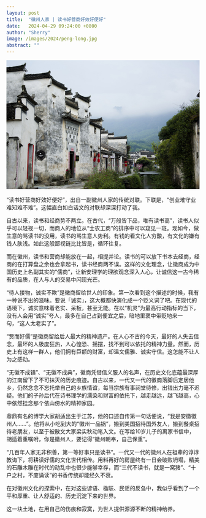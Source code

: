 ```yaml
---
layout: post
title:  "徽州人家 | 读书好营商好效好便好"
date:   2024-04-29 09:24:00 +0800
author: "Sherry"
image: /images/2024/peng-long.jpg
abstract: ""
---
```



![cover](/images/2024/peng-long.jpg)


​“读书好营商好效好便好”，出自一副徽州人家的传统对联。下联是，“创业难守业难知难不难”。这幅直白如白话文的对联却深深打动了我。

自古以来，读书和经商势不两立。在古代，“万般皆下品，唯有读书高”，读书人似乎可以轻视一切，而商人的地位从“士农工商”的排序中可以窥见一斑。现如今，做生意的骂读书的没用，读书的骂生意人势利。有钱的看文化人穷酸，有文化的嫌有钱人肤浅。如此这般鄙视链比比皆是，循环往复。

而在徽州，读书和营商却能放在一起，相提并论。读书的可以放下书本去经商，经商的在打算盘之余也会拿起书，读书经商两不误。这样的文化理念，让徽商成为中国历史上名副其实的“儒商”，让新安理学的理欲观念深入人心，让诚信这一古今稀有的品质，在人与人的交易中闪现光芒。

“待人接物，诚实不欺”是徽商留给世人的印象。第一次看到这个描述的时候，我有一种说不出的滋味。要说「诚实」，这大概都快演化成一个贬义词了吧。在现代的语境下，诚实意味着老实、呆板，甚至无能。在以“机灵”为最高行动指标的当下，没有人会用“诚实”夸人，最多在自己占到便宜之后，暗地里褒中带贬地来一句，“这人太老实了”。

“贾而好儒”是徽商留给后人最大的精神遗产。在人心不古的今天，最好的人失去信念，最坏的人极度狂热，人心惶恐、摇摆，找不到可以依托的精神力量。然而，历史上有这样一群人，他们拥有巨额的财富，却温文儒雅、诚实守信。这怎能不让人为之感动。

“无徽不成镇”、“无徽不成典”，徽商凭借信义服人的名声，在历史文化底蕴最深厚的江南留下了不可抹灭的历史痕迹。自古以来，一代又一代的徽商落脚后定居他乡，仍然念念不忘托举自己的乡族情谊，每当宗族有事祠堂待修，出钱出力毫不迟疑。他们的子孙后代在诗书理学的濡染和财富的依托下，越走越远，越飞越高，心中依然挂念那个依山傍水的精神家园。

鼎鼎有名的博学大家胡适出生于江苏，他的口述自传第一句话便说，“我是安徽徽州人……”。他将从小吃到大的“徽州一品锅”，搬到美国招待国外友人，搬到餐桌招待老朋友，以至于被散文大家梁实秋动笔入文。在写给10岁儿子的离家书信中，胡适着重嘱咐，你是徽州人，要记得“徽州朝奉，自己保重”。

“几百年人家无非积善，第一等好事只是读书”。一代又一代的徽州人在祖辈的谆谆教诲下，将耕读好儒的文化世代相传。用料再好的房屋终有一日会破败坍塌，精美的石雕木雕在时代的动乱中也很少能够幸存，而“三代不读书，就是一窝猪”、“十户之村，不废诵读”的书香传统却能经久不衰。

在对徽州文化的探索中，在对这些谚语、楹联、民谣的反刍中，我似乎看到了一个平和厚重、让人舒适的、历史沉淀下来的世界。

这一块土地，在用自己的伤痕和寂寞，为世人提供源源不断的精神给养。
